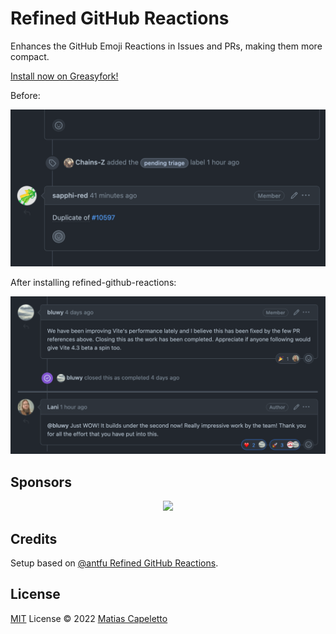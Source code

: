 # Refined GitHub Reactions 

Enhances the GitHub Emoji Reactions in Issues and PRs, making them more compact.

[Install now on Greasyfork!](https://greasyfork.org/en/scripts/463344-refined-reactions)

Before:

![](images/github-reactions.png)

After installing refined-github-reactions:

![](images/refined-github-reactions.png)

## Sponsors

<p align="center">
  <a href="https://cdn.jsdelivr.net/gh/patak-dev/static/sponsors.svg">
    <img src='https://cdn.jsdelivr.net/gh/patak-dev/static/sponsors.svg'/>
  </a>
</p>

## Credits

Setup based on [@antfu Refined GitHub Reactions](https://github.com/antfu/refined-github-notifications).

## License

[MIT](./LICENSE) License © 2022 [Matias Capeletto](https://github.com/patak-dev)
